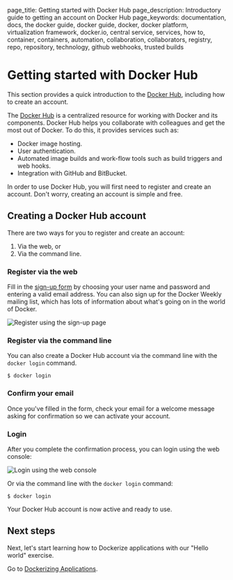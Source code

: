 page_title: Getting started with Docker Hub
page_description: Introductory guide to getting an account on Docker Hub
page_keywords: documentation, docs, the docker guide, docker guide, docker, docker platform, virtualization framework, docker.io, central service, services, how to, container, containers, automation, collaboration, collaborators, registry, repo, repository, technology, github webhooks, trusted builds

# Getting started with Docker Hub


This section provides a quick introduction to the [Docker Hub](https://hub.docker.com),
including how to create an account.

The [Docker Hub](https://hub.docker.com) is a centralized resource for working with
Docker and its components. Docker Hub helps you collaborate with colleagues and get the
most out of Docker. To do this, it provides services such as:

* Docker image hosting.
* User authentication.
* Automated image builds and work-flow tools such as build triggers and web
  hooks.
* Integration with GitHub and BitBucket.

In order to use Docker Hub, you will first need to register and create an account. Don't
worry, creating an account is simple and free.

## Creating a Docker Hub account

There are two ways for you to register and create an account:

1. Via the web, or
2. Via the command line.

### Register via the web

Fill in the [sign-up form](https://hub.docker.com/account/signup/) by
choosing your user name and password and entering a valid email address. You can also
sign up for the Docker Weekly mailing list, which has lots of information about what's
going on in the world of Docker.

![Register using the sign-up page](/userguide/register-web.png)

### Register via the command line

You can also create a Docker Hub account via the command line with the
`docker login` command.

    $ docker login

### Confirm your email

Once you've filled in the form, check your email for a welcome message asking for
confirmation so we can activate your account.


### Login

After you complete the confirmation process, you can login using the web console:

![Login using the web console](/userguide/login-web.png)

Or via the command line with the `docker login` command:

    $ docker login

Your Docker Hub account is now active and ready to use.

##  Next steps

Next, let's start learning how to Dockerize applications with our "Hello world"
exercise.

Go to [Dockerizing Applications](/userguide/dockerizing).

